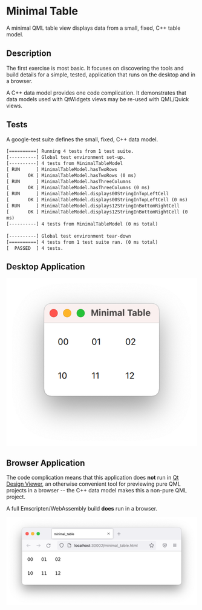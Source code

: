 # Minimal Table

A minimal QML table view displays data from a small, fixed, C++ table model.

## Description

The first exercise is most basic. It focuses on discovering the tools and build details for a simple, tested, application that runs on the desktop and in a browser.

A C++ data model provides one code complication. It demonstrates that data models used with QtWidgets views may be re-used with QML/Quick views.

## Tests

A google-test suite defines the small, fixed, C++ data model.

```
[==========] Running 4 tests from 1 test suite.
[----------] Global test environment set-up.
[----------] 4 tests from MinimalTableModel
[ RUN      ] MinimalTableModel.hasTwoRows
[       OK ] MinimalTableModel.hasTwoRows (0 ms)
[ RUN      ] MinimalTableModel.hasThreeColumns
[       OK ] MinimalTableModel.hasThreeColumns (0 ms)
[ RUN      ] MinimalTableModel.displays00StringInTopLeftCell
[       OK ] MinimalTableModel.displays00StringInTopLeftCell (0 ms)
[ RUN      ] MinimalTableModel.displays12StringInBottomRightCell
[       OK ] MinimalTableModel.displays12StringInBottomRightCell (0 ms)
[----------] 4 tests from MinimalTableModel (0 ms total)

[----------] Global test environment tear-down
[==========] 4 tests from 1 test suite ran. (0 ms total)
[  PASSED  ] 4 tests.
```

## Desktop Application

![Running on the desktop](Desktop.png)

## Browser Application

The code complication means that this application does **not** run in [Qt Design Viewer][01], an otherwise convenient tool for previewing pure QML projects in a browser -- the C++ data model makes this a non-pure QML project.

[01]: https://qt-webassembly.io/designviewer/
      "Qt Design Viewer, powered by web assembly"

A full Emscripten/WebAssembly build **does** run in a browser.

![Running in a browser](Browser.png)

